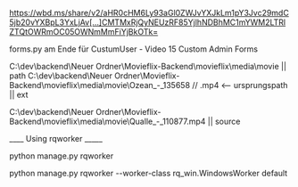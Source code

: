 https://wbd.ms/share/v2/aHR0cHM6Ly93aGl0ZWJvYXJkLm1pY3Jvc29mdC5jb20vYXBpL3YxLjAv[…]CMTMxRjQyNEUzRF85YjlhNDBhMC1mYWM2LTRlZTQtOWRmOC05OWNmMmFiYjBkOTk=

forms.py am Ende für CustumUser - Video 15  Custom Admin Forms


C:\dev\backend\Neuer Ordner\Movieflix-Backend\movieflix\media\movie  || path
C:\dev\backend\Neuer Ordner\Movieflix-Backend\movieflix\media\movie\Ozean_-_135658  // .mp4    <-- ursprungspath   || ext

C:\dev\backend\Neuer Ordner\Movieflix-Backend\movieflix\media\movie\Qualle_-_110877.mp4 || source


____ Using rqworker _____

python manage.py rqworker

python manage.py rqworker --worker-class rq_win.WindowsWorker default
